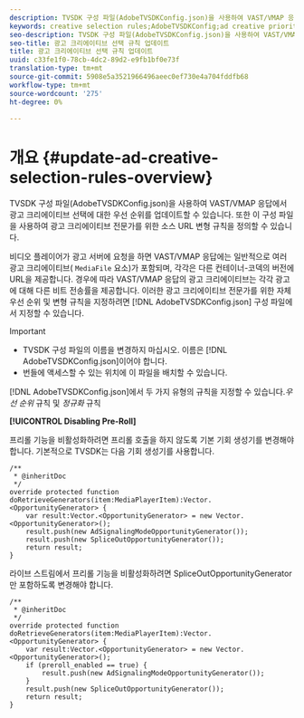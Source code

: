 ```yaml
---
description: TVSDK 구성 파일(AdobeTVSDKConfig.json)을 사용하여 VAST/VMAP 응답에서 광고 크리에이티브 선택에 대한 우선 순위를 업데이트할 수 있습니다. 또한 이 구성 파일을 사용하여 광고 크리에이티브 전문가를 위한 소스 URL 변형 규칙을 정의할 수 있습니다.
keywords: creative selection rules;AdobeTVSDKConfig;ad creative priorities;transformation rules
seo-description: TVSDK 구성 파일(AdobeTVSDKConfig.json)을 사용하여 VAST/VMAP 응답에서 광고 크리에이티브 선택에 대한 우선 순위를 업데이트할 수 있습니다. 또한 이 구성 파일을 사용하여 광고 크리에이티브 전문가를 위한 소스 URL 변형 규칙을 정의할 수 있습니다.
seo-title: 광고 크리에이티브 선택 규칙 업데이트
title: 광고 크리에이티브 선택 규칙 업데이트
uuid: c33fe1f0-78cb-4dc2-89d2-e9fb1bf0e73f
translation-type: tm+mt
source-git-commit: 5908e5a3521966496aeec0ef730e4a704fddfb68
workflow-type: tm+mt
source-wordcount: '275'
ht-degree: 0%

---
```



# 개요 {#update-ad-creative-selection-rules-overview}

TVSDK 구성 파일(AdobeTVSDKConfig.json)을 사용하여 VAST/VMAP 응답에서 광고 크리에이티브 선택에 대한 우선 순위를 업데이트할 수 있습니다. 또한 이 구성 파일을 사용하여 광고 크리에이티브 전문가를 위한 소스 URL 변형 규칙을 정의할 수 있습니다.

비디오 플레이어가 광고 서버에 요청을 하면 VAST/VMAP 응답에는 일반적으로 여러 광고 크리에이티브( `MediaFile` 요소)가 포함되며, 각각은 다른 컨테이너-코덱의 버전에 URL을 제공합니다. 경우에 따라 VAST/VMAP 응답의 광고 크리에이티브는 각각 광고에 대해 다른 비트 전송률을 제공합니다. 이러한 광고 크리에이티브 전문가를 위한 자체 우선 순위 및 변형 규칙을 지정하려면 [!DNL AdobeTVSDKConfig.json] 구성 파일에서 지정할 수 있습니다.

>[!IMPORTANT]
>
>* TVSDK 구성 파일의 이름을 변경하지 마십시오. 이름은 [!DNL AdobeTVSDKConfig.json]이어야 합니다.
>* 번들에 액세스할 수 있는 위치에 이 파일을 배치할 수 있습니다.

>



[!DNL AdobeTVSDKConfig.json]에서 두 가지 유형의 규칙을 지정할 수 있습니다.*우선 순위* 규칙 및 *정규화* 규칙

**[!UICONTROL Disabling Pre-Roll]**

프리롤 기능을 비활성화하려면 프리롤 호출을 하지 않도록 기본 기회 생성기를 변경해야 합니다. 기본적으로 TVSDK는 다음 기회 생성기를 사용합니다.

```
/** 
 * @inheritDoc 
 */ 
override protected function doRetrieveGenerators(item:MediaPlayerItem):Vector.<OpportunityGenerator> { 
    var result:Vector.<OpportunityGenerator> = new Vector.<OpportunityGenerator>(); 
    result.push(new AdSignalingModeOpportunityGenerator()); 
    result.push(new SpliceOutOpportunityGenerator()); 
    return result; 
} 
```

라이브 스트림에서 프리롤 기능을 비활성화하려면 SpliceOutOpportunityGenerator만 포함하도록 변경해야 합니다.

```
/** 
 * @inheritDoc 
 */ 
override protected function doRetrieveGenerators(item:MediaPlayerItem):Vector.<OpportunityGenerator> { 
    var result:Vector.<OpportunityGenerator> = new Vector.<OpportunityGenerator>(); 
    if (preroll_enabled == true) { 
        result.push(new AdSignalingModeOpportunityGenerator()); 
    } 
    result.push(new SpliceOutOpportunityGenerator()); 
    return result; 
}
```

